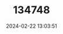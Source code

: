 ---
title: "134748"
category: "Boreathelphusa uglowi"
draft: false
date: 2024-02-22 13:03:51
languages:
  English: ["Uglow's Crab"]
---